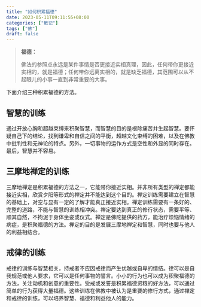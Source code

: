 ```yaml
---
title: "如何积累福德"
date: 2023-05-11T09:11:55+08:00
categories: ["散记"]
tags: ["佛"]
draft: false
---
```


>   **福德：**
>
>   佛法的参照点永远是某件事情是否更接近实相真理，因此，任何带你更接近实相的，就是福德；任何带你远离实相的，就是缺乏福德，其范围可以从不起眼儿的小事一直到非常重要的大事。

下面介绍三种积累福德的方法。

## 智慧的训练

通过开放心胸和超越束缚来积聚智慧，而智慧的目的是根除痛苦并生起智慧。要怀疑自己下的结论，找到谦卑和自信之间的平衡，超越文化束缚的困难，以及在佛教中批判性和无神论的特点。另外，一切事物的运作方式是空性和外显的同时存在。最后，智慧并不容易。

## 三摩地禅定的训练

三摩地禅定是积累福德的方法之一，它能带你接近实相。并非所有类型的禅定都能接近实相，欣赏夕阳等形式的禅定并不能达到这个目的。禅定训练需要建立在智慧的基础上，对空与显有一定的了解才能真正接近实相。禅定训练需要有一条好的、完整的道路，不能与智慧的训练相冲突。禅定要达到真正的修行状态，需要平等、顺其自然，不拘泥于身体坐姿或仪式。禅定是佛陀提供的药方，能治疗烦恼情绪的病症，是积聚福德的方法。禅定的目的是发展三摩地禅定和智慧，同时也要与他人的利益相结合。

## 戒律的训练

戒律的训练与智慧相关，持戒者不应因戒律而产生优越或自卑的情结。律可以是自我规范或他人要求，它可以是任何事物的誓言。小小的行为也可以成为积聚福德的方法，关注动机和创意的重要性。受戒或发誓是积累福德资粮的好方法，可以通过简单的行为获得大量福德。这些训练在佛教中被认为是重要的修行方式，通过禅定和戒律的训练，可以培养智慧、福德和利益他人的能力。
